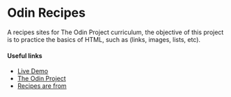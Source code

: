 # Odin Recipes
A recipes sites for The Odin Project curriculum, the objective of this project is to practice the basics of HTML, such as (links, images, lists, etc).

#### Useful links

<ul>
  <li><a href="https://arthurmts.github.io/odin-recipes/" target="_blank">Live Demo</a></li>
  <li><a href="https://www.theodinproject.com/home" target="_blank">The Odin Project</a></li>
  <li><a href="https://www.allrecipes.com/" target="_blank">Recipes are from</a></li>
</ul>
